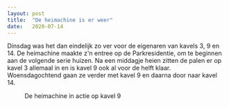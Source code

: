 ```yaml
---
layout: post
title:  "De heimachine is er weer"
date:   2020-07-14
---
```

<p class="intro"><span class="dropcap">D</span>insdag was het dan eindelijk zo ver voor de eigenaren van kavels 3, 9 en 14. 
De heimachine maakte z'n entree op de Parkresidentie, om te beginnen aan de volgende serie huizen. Na een middagje heien zitten de palen er op kavel 3 allemaal in en is kavel 9 ook al voor de helft klaar. Woensdagochtend gaan ze verder met kavel 9 en daarna door naar kavel 14.
<figure>
	<img src="{{ '/assets/img/heien-kavel9.jpg' | prepend: site.baseurl }}" alt=""> 
	<figcaption>De heimachine in actie op kavel 9</figcaption>
</figure>
<p></p>

